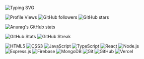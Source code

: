 <!--
**IpManA/IpManA** is a ✨ _special_ ✨ repository because its `README.md` (this file) appears on your GitHub profile.

Here are some ideas to get you started:

- 🔭 I’m currently working on ...
- 🌱 I’m currently learning ...
- 👯 I’m looking to collaborate on ...
- 🤔 I’m looking for help with ...
- 💬 Ask me about ...
- 📫 How to reach me: ...
- 😄 Pronouns: ...
- ⚡ Fun fact: ...
-->

![Typing SVG](https://readme-typing-svg.herokuapp.com?color=%2336BCF7&lines=Welcome+to+my+GitHub+Profile;Feel+free+to+explore+my+projects;Reach+out+for+collaborations!)

![Profile Views](https://komarev.com/ghpvc/?username=IpManA)
![GitHub followers](https://img.shields.io/github/followers/IpManA?style=social)
![GitHub stars](https://img.shields.io/github/stars/IpManA?style=social)

[![Anurag's GitHub stats](https://github-readme-stats.vercel.app/api?username=IpManA&show_icons=true&theme=radical)](https://github.com/anuraghazra/github-readme-stats)

![GitHub Stats](https://github-readme-stats.vercel.app/api?username=IpManA&show_icons=true&theme=radical)
![GitHub Streak](https://github-readme-streak-stats.herokuapp.com/?user=IpManA&theme=radical)


![HTML5](https://img.shields.io/badge/-HTML5-E34F26?logo=html5&logoColor=fff)
![CSS3](https://img.shields.io/badge/-CSS3-1572B6?logo=css3)
![JavaScript](https://img.shields.io/badge/-JavaScript-F7DF1E?logo=javascript&logoColor=black)
![TypeScript](https://img.shields.io/badge/-TypeScript-007ACC?logo=typescript&logoColor=fff)
![React](https://img.shields.io/badge/-React-61DAFB?logo=react&logoColor=black)
![Node.js](https://img.shields.io/badge/-Node.js-339933?logo=node.js&logoColor=fff)
![Express.js](https://img.shields.io/badge/-Express.js-000?logo=express)
![Firebase](https://img.shields.io/badge/-Firebase-FFCA28?logo=firebase&logoColor=000)
![MongoDB](https://img.shields.io/badge/-MongoDB-47A248?logo=mongodb&logoColor=fff)
![Git](https://img.shields.io/badge/-Git-F05032?logo=git&logoColor=fff)
![GitHub](https://img.shields.io/badge/-GitHub-181717?logo=github)
![Vercel](https://img.shields.io/badge/-Vercel-000?logo=vercel)










